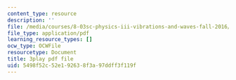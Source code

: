 ```yaml
---
content_type: resource
description: ''
file: /media/courses/8-03sc-physics-iii-vibrations-and-waves-fall-2016/5498f52c52e192638f3a97ddff3f119f_I0YACDaY-ww.pdf
file_type: application/pdf
learning_resource_types: []
ocw_type: OCWFile
resourcetype: Document
title: 3play pdf file
uid: 5498f52c-52e1-9263-8f3a-97ddff3f119f
---
```

